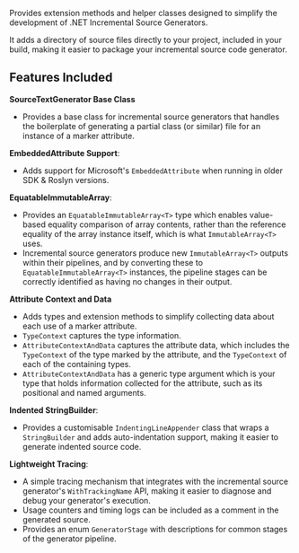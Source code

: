 Provides extension methods and helper classes designed to
simplify the development of .NET Incremental Source Generators.

It adds a directory of source files directly to your project,
included in your build, making it easier to package your
incremental source code generator.

## Features Included

**SourceTextGenerator Base Class**

- Provides a base class for incremental source generators that handles the boilerplate
  of generating a partial class (or similar) file for an instance of a marker attribute.

**EmbeddedAttribute Support**:
    
- Adds support for Microsoft's `EmbeddedAttribute` when running in older
  SDK & Roslyn versions.

**EquatableImmutableArray**:

- Provides an `EquatableImmutableArray<T>` type which enables value-based
  equality comparison of array contents, rather than the reference equality
  of the array instance itself, which is what `ImmutableArray<T>` uses.
- Incremental source generators produce new `ImmutableArray<T>` outputs within their
  pipelines, and by converting these to `EquatableImmutableArray<T>` instances,
  the pipeline stages can be correctly identified as having no changes in their
  output.

**Attribute Context and Data**

- Adds types and extension methods to simplify collecting data about each use of a marker attribute.
- `TypeContext` captures the type information.
- `AttributeContextAndData` captures the attribute data, which includes the `TypeContext` of the type marked by 
  the attribute, and the `TypeContext` of each of the containing types.
- `AttributeContextAndData` has a generic type argument which is your type that holds
  information collected for the attribute, such as its positional and named arguments.

**Indented StringBuilder**:
- Provides a customisable `IndentingLineAppender` class that wraps a `StringBuilder` and adds
  auto-indentation support, making it easier to generate indented source code.

**Lightweight Tracing**:

- A simple tracing mechanism that integrates with the incremental source generator's
  `WithTrackingName` API, making it easier to diagnose and debug your generator's execution.
- Usage counters and timing logs can be included as a comment in the generated source.
- Provides an enum `GeneratorStage` with descriptions for common stages of the generator pipeline.
